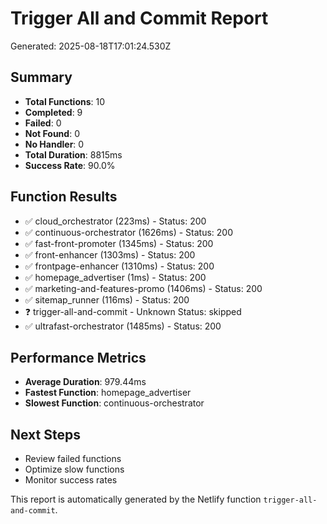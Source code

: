 # Trigger All and Commit Report

Generated: 2025-08-18T17:01:24.530Z

## Summary
- **Total Functions**: 10
- **Completed**: 9
- **Failed**: 0
- **Not Found**: 0
- **No Handler**: 0
- **Total Duration**: 8815ms
- **Success Rate**: 90.0%

## Function Results
- ✅ cloud_orchestrator (223ms) - Status: 200
- ✅ continuous-orchestrator (1626ms) - Status: 200
- ✅ fast-front-promoter (1345ms) - Status: 200
- ✅ front-enhancer (1303ms) - Status: 200
- ✅ frontpage-enhancer (1310ms) - Status: 200
- ✅ homepage_advertiser (1ms) - Status: 200
- ✅ marketing-and-features-promo (1406ms) - Status: 200
- ✅ sitemap_runner (116ms) - Status: 200
- ❓ trigger-all-and-commit - Unknown Status: skipped
- ✅ ultrafast-orchestrator (1485ms) - Status: 200

## Performance Metrics
- **Average Duration**: 979.44ms
- **Fastest Function**: homepage_advertiser
- **Slowest Function**: continuous-orchestrator

## Next Steps
- Review failed functions
- Optimize slow functions
- Monitor success rates

This report is automatically generated by the Netlify function `trigger-all-and-commit`.
